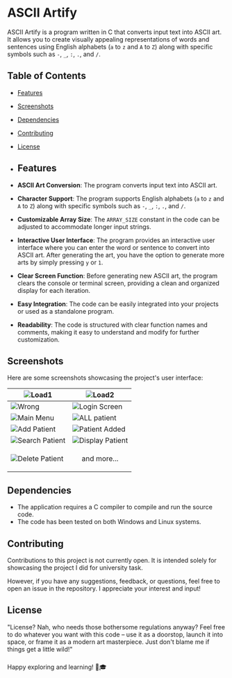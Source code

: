 # ASCII Artify

ASCII Artify is a program written in C that converts input text into ASCII art. It allows you to create visually appealing representations of words and sentences using English alphabets (`a` to `z` and `A` to `Z`) along with specific symbols such as `-`, `_`, `:`, `.`, and `/`.

## Table of Contents
- [Features](#features)
- [Screenshots](#screenshots)
- [Dependencies](#dependencies)
- [Contributing](#contributing)
- [License](#license) 
- ## Features

- **ASCII Art Conversion**: The program converts input text into ASCII art.
- **Character Support**: The program supports English alphabets (`a` to `z` and `A` to `Z`) along with specific symbols such as `-`, `_`, `:`, `.`, and `/`.
- **Customizable Array Size**: The `ARRAY_SIZE` constant in the code can be adjusted to accommodate longer input strings.
- **Interactive User Interface**: The program provides an interactive user interface where you can enter the word or sentence to convert into ASCII art. After generating the art, you have the option to generate more arts by simply pressing `y` or `1`.
- **Clear Screen Function**: Before generating new ASCII art, the program clears the console or terminal screen, providing a clean and organized display for each iteration.
- **Easy Integration**: The code can be easily integrated into your projects or used as a standalone program.
- **Readability**: The code is structured with clear function names and comments, making it easy to understand and modify for further customization.


## Screenshots
Here are some screenshots showcasing the project's user interface:

| ![Load1](screenshots/load1.png) | ![Load2](screenshots/load2.png) |
|---|---|
| ![Wrong](screenshots/wrong.png) | ![Login Screen](screenshots/login.png) |
| ![Main Menu](screenshots/main_menu.png) | ![ALL patient](screenshots/all_patient.png) |
| ![Add Patient](screenshots/add_patient.png) | ![Patient Added](screenshots/patient_added.png) |
| ![Search Patient](screenshots/search_patient.png) | ![Display Patient](screenshots/display_patient.png) |
| ![Delete Patient](screenshots/patient_deleted.png) | <p align="center">and more...</p> |



## Dependencies
- The application requires a C compiler to compile and run the source code.
- The code has been tested on both Windows and Linux systems.

## Contributing

Contributions to this project is not currently open. It is intended solely for showcasing the project I did for university task.

However, if you have any suggestions, feedback, or questions, feel free to open an issue in the repository. I appreciate your interest and input!

## License

"License? Nah, who needs those bothersome regulations anyway? Feel free to do whatever you want with this code – use it as a doorstop, launch it into space, or frame it as a modern art masterpiece. Just don't blame me if things get a little wild!"

###

Happy exploring and learning! 🚀🎓
